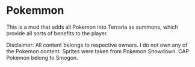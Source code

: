 # Pokemmon

This is a mod that adds all Pokemon into Terraria as summons, which provide all sorts of benefits to the player.

Disclaimer:
All content belongs to respective owners. I do not own any of the Pokemon content.
Sprites were taken from Pokemon Showdown. CAP Pokemon belong to Smogon.

